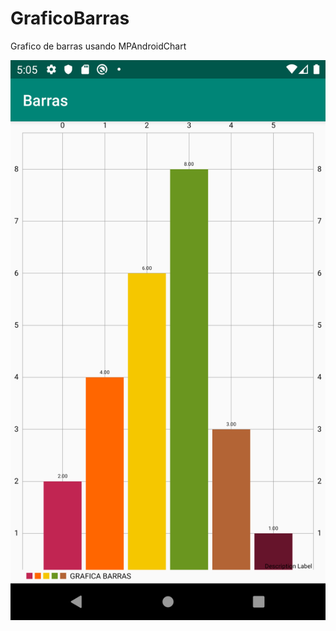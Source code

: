 # GraficoBarras
Grafico de barras usando MPAndroidChart 


![Screenshot](Screenshot_1578089138.png)
